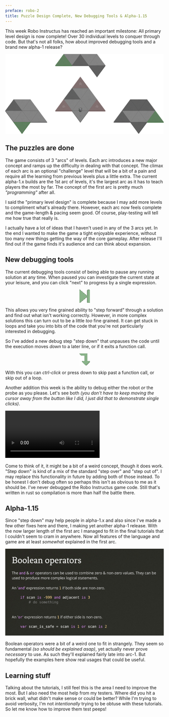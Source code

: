 ```yaml
---
preface: robo-2
title: Puzzle Design Complete, New Debugging Tools & Alpha-1.15
---
```

This week Robo Instructus has reached an important milestone: All primary level design is now complete! Over 30 individual levels to conquer through code. But that's not all folks, how about improved debugging tools and a brand new alpha-1 release?

![](/assets/2018-07-20/late-level.png "It gets harder, but you get a juicy probe")

## The puzzles are done
The game consists of 3 "arcs" of levels. Each arc introduces a new major concept and ramps up the difficulty in dealing with that concept. The climax of each arc is an optional "challenge" level that will be a bit of a pain and require all the learning from previous levels plus a little extra. The current alpha-1.x builds are the 1st arc of levels, it's the largest arc as it has to teach players the most by far. The concept of the first arc is pretty much _"programming"_ after all.

I said the "primary level design" is complete because I may add more levels to compliment what's already there. However, each arc now feels complete and the game-length & pacing seem good. Of course, play-testing will tell me how true that really is.

I actually have a lot of ideas that I haven't used in any of the 3 arcs yet. In the end I wanted to make the game a tight enjoyable experience, without too many new things getting the way of the core gameplay. After release I'll find out if the game finds it's audience and can think about expansion.


## New debugging tools
The current debugging tools consist of being able to pause any running solution at any time. When paused you can investigate the current state at your leisure, and you can click "next" to progress by a single expression.

<p align="center">
  <img align="center" src="/assets/2018-07-20/debug-next.png" title="Next!"/>
</p>

This allows you very fine grained ability to "step forward" through a solution and find out what isn't working correctly. However, in more complex solutions this can turn out to be a little _too_ fine grained. It can get stuck in loops and take you into bits of the code that you're not particularly interested in debugging.

So I've added a new debug step "step down" that unpauses the code until the execution moves _down_ to a later line, or if it exits a function call.

<p align="center">
  <img align="center" src="/assets/2018-07-20/debug-down.png" title="Down!"/>
</p>

With this you can _ctrl-click_ or press down to skip past a function call, or skip out of a loop.

Another addition this week is the ability to debug either the robot _or_ the probe as you please. Let's see both _(you don't have to keep moving the cursor away from the button like I did, I just did that to demonstrate single clicks)_.

<video src="/assets/2018-07-20/debugging.mp4" controls></video>

Come to think of it, it might be a bit of a weird concept, though it does work. "Step down" is kind of a mix of the standard "step over" and "step out of". I may replace this functionality in future by adding both of those instead. To be honest I don't debug often so perhaps this isn't as obvious to me as it should be. I've never debugged the Robo Instructus game code. Still that's written in rust so compilation is more than half the battle there.

## Alpha-1.15
Since "step down" may help people in alpha-1.x and also since I've made a few other fixes here and there, I making yet another alpha-1 release. With the now larger length of the first arc I managed to fit in the final tutorials that I couldn't seem to cram in anywhere. Now all features of the language and game are at least _somewhat_ explained in the first arc.

![](/assets/2018-07-20/boolean-operators.jpg "Explaining stuff is probably for the best")

Boolean operators were a bit of a weird one to fit in strangely. They seem so fundamental _(so should be explained asap)_, yet actually never prove _necessary_ to use. As such they'll explained fairly late into arc-1. But hopefully the examples here show real usages that could be useful.

## Learning stuff
Talking about the tutorials, I still feel this is the area I need to improve the most. But I also need the most help from my testers. Where did you hit a brick wall, what didn't make sense or could be better? While I'm trying to avoid verbosity, I'm not _intentionally_ trying to be obtuse with these tutorials. So let me know how to improve them test peeps!

